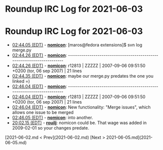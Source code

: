# Roundup IRC Log for 2021-06-03 #
# Roundup IRC Log for 2021-06-03
* <a href="#02:44.05" id="02:44.05">02:44.05 (EDT)</a> - __[nomicon](https://github.com/nomicon)__: [maros@fedora extensions]$ svn log merge.py
* <a href="#02:44.26" id="02:44.26">02:44.26 (EDT)</a> - __[nomicon](https://github.com/nomicon)__: ------------------------------------------------------------------------
* <a href="#02:44.26" id="02:44.26">02:44.26 (EDT)</a> - __[nomicon](https://github.com/nomicon)__: r12813 | ZZZZZ | 2007-09-06 09:51:50 +0200 (tor, 06 sep 2007) | 21 lines
* <a href="#02:44.35" id="02:44.35">02:44.35 (EDT)</a> - __[nomicon](https://github.com/nomicon)__: maybe our merge.py predates the one you linked =)
* <a href="#02:46.04" id="02:46.04">02:46.04 (EDT)</a> - __[nomicon](https://github.com/nomicon)__: ------------------------------------------------------------------------
* <a href="#02:46.04" id="02:46.04">02:46.04 (EDT)</a> - __[nomicon](https://github.com/nomicon)__: r12813 | ZZZZZ | 2007-09-06 09:51:50 +0200 (tor, 06 sep 2007) | 21 lines
* <a href="#02:46.04" id="02:46.04">02:46.04 (EDT)</a> - __[nomicon](https://github.com/nomicon)__: New functionality: "Merge issues", which allows one issue to be merged
* <a href="#02:46.05" id="02:46.05">02:46.05 (EDT)</a> - __[nomicon](https://github.com/nomicon)__: into another.
* <a href="#20:02.15" id="20:02.15">20:02.15 (EDT)</a> - __[rouilj](https://github.com/rouilj)__: nomicon could be. That wage was added in 2009-02-01 so your changes predate.

<div class="inpage-footer">
[2021-06-02.md < Prev](2021-06-02.md)
[Next > 2021-06-05.md](2021-06-05.md)
</div>
